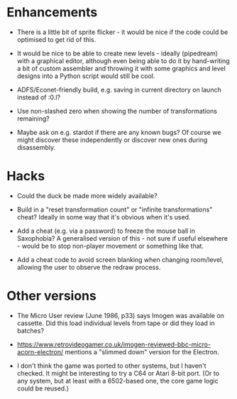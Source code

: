 # Enhancements

* There is a little bit of sprite flicker - it would be nice if the code could be optimised to get rid of this.

* It would be nice to be able to create new levels - ideally (pipedream) with a graphical editor, although even being able to do it by hand-writing a bit of custom assembler and throwing it with some graphics and level designs into a Python script would still be cool.

* ADFS/Econet-friendly build, e.g. saving in current directory on launch instead of :0.I?

* Use non-slashed zero when showing the number of transformations remaining?

* Maybe ask on e.g. stardot if there are any known bugs? Of course we might discover these independently or discover new ones during disassembly.

# Hacks

* Could the duck be made more widely available?

* Build in a "reset transformation count" or "infinite transformations" cheat? Ideally in some way that it's obvious when it's used.

* Add a cheat (e.g. via a password) to freeze the mouse ball in Saxophobia? A generalised version of this - not sure if useful elsewhere - would be to stop non-player movement or something like that.

* Add a cheat code to avoid screen blanking when changing room/level, allowing the user to observe the redraw process.

# Other versions

* The Micro User review (June 1986, p33) says Imogen was available on cassette. Did this load individual levels from tape or did they load in batches?

* https://www.retrovideogamer.co.uk/imogen-reviewed-bbc-micro-acorn-electron/ mentions a "slimmed down" version for the Electron.

* I don't think the game was ported to other systems, but I haven't checked. It might be interesting to try a C64 or Atari 8-bit port. (Or to any system, but at least with a 6502-based one, the core game logic could be reused.)
